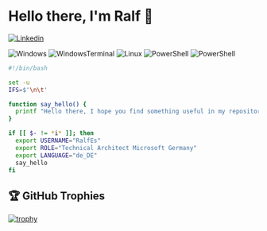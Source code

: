 # Hello there, I'm Ralf 👋
[![Linkedin](https://img.shields.io/badge/-LinkedIn-blue?style=flat&logo=Linkedin&logoColor=white)](https://www.linkedin.com/in/RalfEs/)

![Windows](https://img.shields.io/badge/OS-Windows-informational?style=flat&logo=Windows&logoColor=white&color=6aa6f8) ![WindowsTerminal](https://img.shields.io/badge/Shell-Windows%20Terminal-informational?style=flat&logo=Windows-Terminal&logoColor=white&color=6aa6f8) ![Linux](https://img.shields.io/badge/OS-Linux-informational?style=flat&logo=linux&logoColor=white&color=6aa6f8)
![PowerShell](https://img.shields.io/badge/PowerShell?style=flat&logo=PowerShell&logoColor=white&color=6aa6f8)
![PowerShell](https://img.shields.io/badge/v1?style=for-the-badge&message=PowerShell&color=5391FE&logo=PowerShell&logoColor=FFFFFF&label=)


```bash
#!/bin/bash

set -u
IFS=$'\n\t'

function say_hello() {
  printf "Hello there, I hope you find something useful in my repositories!\\n"
}

if [[ $- != *i* ]]; then
  export USERNAME="RalfEs"
  export ROLE="Technical Architect Microsoft Germany"
  export LANGUAGE="de_DE"
  say_hello
fi
```

## 🏆 GitHub Trophies
[![trophy](https://github-profile-trophy.vercel.app/?username=kyau&theme=nord&column=7)](https://github.com/ryo-ma/github-profile-trophy)